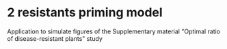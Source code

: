 # 2 resistants priming model
Application to simulate figures of the Supplementary material "Optimal ratio of disease-resistant plants" study
